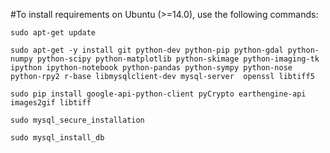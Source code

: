 
#To install requirements on Ubuntu (>=14.0), use the following commands:
```
sudo apt-get update

sudo apt-get -y install git python-dev python-pip python-gdal python-numpy python-scipy python-matplotlib python-skimage python-imaging-tk ipython ipython-notebook python-pandas python-sympy python-nose python-rpy2 r-base libmysqlclient-dev mysql-server  openssl libtiff5

sudo pip install google-api-python-client pyCrypto earthengine-api images2gif libtiff 

sudo mysql_secure_installation 

sudo mysql_install_db
```
